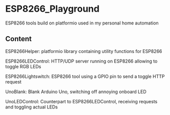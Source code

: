 # ESP8266_Playground
ESP8266 tools build on platformio used in my personal home automation

## Content

ESP8266Helper: platformio library containing utility functions for ESP8266

ESP8266LEDControl: HTTP/UDP server running on ESP8266 allowing to toggle RGB LEDs

ESP8266Lightswitch: ESP8266 tool using a GPIO pin to send a toggle HTTP request

UnoBlank: Blank Arduino Uno, switching off annoying onboard LED

UnoLEDControl: Counterpart to ESP8266LEDControl, receiving requests and toggling actual LEDs
